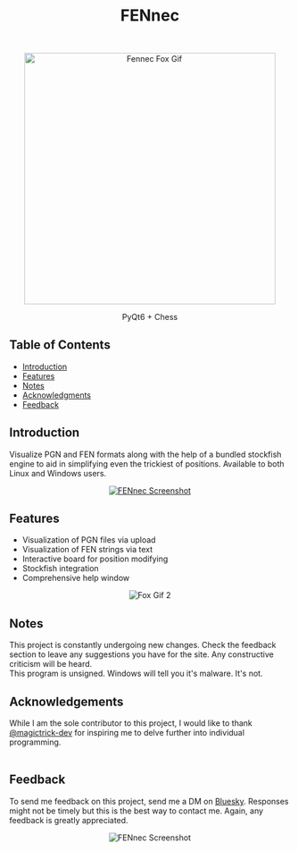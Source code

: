 <h1 align="center">FENnec</h1><br>

<!-- Fennec Fox Gif 1 -->
<p align="center">
  <a><img alt="Fennec Fox Gif" title="FENnec" src="https://github.com/user-attachments/assets/6243b882-cf5e-404d-a556-49c0b419c45a" width="450"></a>
</p>

<p align="center">
  PyQt6 + Chess
</p>

## Table of Contents
- [Introduction](#introduction)
- [Features](#features)
- [Notes](#feedback)
- [Acknowledgments](#acknowledgments)
- [Feedback](#feedback)
  
## Introduction
Visualize PGN and FEN formats along with the help of a bundled stockfish engine to aid in simplifying even the trickiest of positions. Available to both Linux and Windows users.

<!-- Program Screenshot Large -->
<p align="center">
  <a href=""><img alt="FENnec Screenshot" src="https://github.com/user-attachments/assets/63ce1578-8b25-4879-acac-438853d2ed76"></a>
</p>

## Features
* Visualization of PGN files via upload
* Visualization of FEN strings via text
* Interactive board for position modifying
* Stockfish integration
* Comprehensive help window

<p align="center">
  <a><img alt="Fox Gif 2" src="https://github.com/user-attachments/assets/33e1521b-4f28-438e-a51e-7e207549893e"></a>
</p>

## Notes
This project is constantly undergoing new changes. Check the feedback section to leave any suggestions you have for the site. Any constructive criticism will be heard.
<br>
This program is unsigned. Windows will tell you it's malware. It's not.
<br>

## Acknowledgements
While I am the sole contributor to this project, I would like to thank [@magictrick-dev](https://github.com/magictrick-dev) for inspiring me to delve further into individual programming.
<br>
<br>

## Feedback
To send me feedback on this project, send me a DM on [Bluesky](https://bsky.app/profile/prodbybenson.bsky.social). Responses might not be timely but this is the best way to contact me. Again, any feedback is greatly appreciated.
<p align="center">
  <a><img alt="FENnec Screenshot" src="https://github.com/user-attachments/assets/2b5fdcec-2649-4a4f-b906-fe2889e0592d"></a>
</p>
<div align="center">
</div>